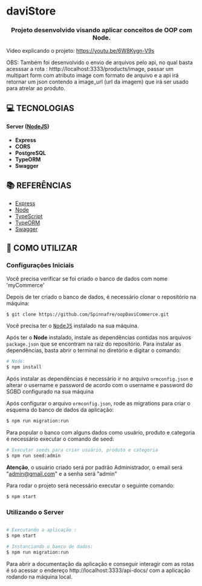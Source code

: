 # daviStore

<h3 align="center">

Projeto desenvolvido visando aplicar conceitos de OOP com Node.

</h3>


Video explicando o projeto: https://youtu.be/6W8Kygn-V9s

OBS: Também foi desenvolvido o envio de arquivos pelo api, no qual basta acesssar a rota : htttp://localhost:3333/products/image, passar um multipart form
com atributo image com formato de arquivo e a api irá retornar um json contendo a image_url (url da imagem) que irá ser usado para atrelar ao produto.

## **:computer: TECNOLOGIAS**

#### **Server** ([NodeJS][node])

  - **Express**
  - **CORS**
  - **PostgreSQL**
  - **TypeORM**
  - **Swagger**

## **:books: REFERÊNCIAS**
- [Express](https://expressjs.com/pt-br/)
- [Node](https://nodejs.org/en/)
- [TypeScript](https://www.typescriptlang.org/docs/home.html)
- [TypeORM](https://typeorm.io/#/)
- [Swagger](https://swagger.io)

## **:wine_glass: COMO UTILIZAR**

### Configurações Iniciais

Você precisa verificar se foi criado o banco de dados com nome 'myCommerce'

Depois de ter criado o banco de dados, é necessário clonar o repositório na máquina:
```sh
$ git clone https://github.com/Spinnafre/oopDaviCommerce.git
```

Você precisa ter o <kbd>[NodeJS](https://nodejs.org/en/download/)</kbd> instalado na sua máquina. 

Após ter o **Node** instalado, instale as dependências contidas nos arquivos `package.json` que se encontram na raíz do repositório. Para instalar as dependências, basta abrir o terminal no diretório e digitar o comando:

```sh
# Node:
$ npm install 
```

Após instalar as dependências é necessário ir no arquivo `ormconfig.json` e alterar o username e password de acordo com o username e password do SGBD configurado na sua máquina

Após configurar o arquivo `ormconfig.json`, rode as migrations para criar o esquema do banco de dados da aplicação:

```sh
$ npm run migration:run
```
Para popular o banco com alguns dados como usuário, produto e categoria é necessário executar o comando de seed:
```sh
# Executar seeds para criar usuário, produto e categoria
$ npm run seed:admin
```
**Atenção**, o usuário criado será por padrão Administrador, o email será "admin@gmail.com" e a senha será  "admin"


Para rodar o projeto será necessário executar o seguinte comando:
```sh
$ npm start
```


### Utilizando o Server

```sh

# Executando a aplicação :
$ npm start

# Instanciando o banco de dados:
$ npm run migration:run

```
Para abrir a documentação da aplicação e conseguir interagir com as rotas é só acessar o endereço http://localhost:3333/api-docs/ com a aplicação rodando na máquina local.


<!-- Techs -->

[PostgreSQL]: https://www.postgresql.org

[node]: https://nodejs.org/en/

[vscode]: https://code.visualstudio.com/

[express]: https://expressjs.com/

[cors]: https://expressjs.com/en/resources/middleware/cors.html

[insomnia]: https://insomnia.rest/

[dotenv]: https://github.com/motdotla/dotenv

[Swagger]: https://swagger.io

[TypeORM]: https://typeorm.io/#/

[Swagger]: https://swagger.io

